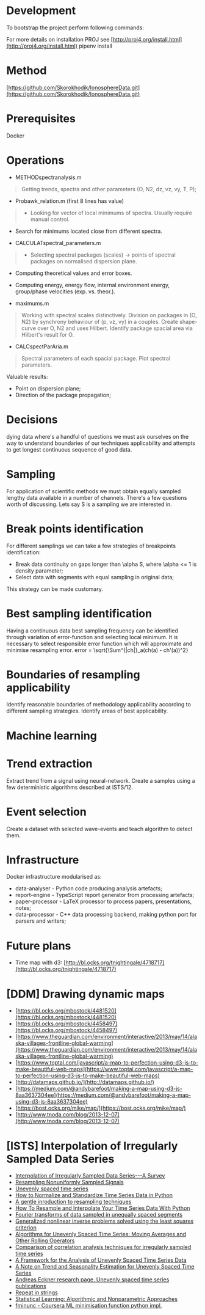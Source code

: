 # Development
To bootstrap the project perform following commands:

For more details on installation PROJ see [http://proj4.org/install.html](http://proj4.org/install.html)  pipenv install

# Method
[https://github.com/Skorokhodik/IonosphereData.git](https://github.com/Skorokhodik/IonosphereData.git)

# Prerequisites
Docker

# Operations
- METHODspectranalysis.m
> Getting trends, spectra and other parameters (O, N2, dz, vz, vy, T, P);
- Probawk_relation.m (first 8 lines has value)
> - Looking for vector of local minimums of spectra. Usually require manual control.
  - Search for minimums located close from different spectra.

- CALCULATspectral_parameters.m
> - Selecting spectral packages (scales) -> points of spectral packages on normalised dispersion plane.
  - Computing theoretical values and error boxes.
  - Computing energy, energy flow, internal environment energy, group/phase velocities (exp. vs. theor.).

- maximums.m
> Working with spectral scales distinctively. Division on packages in (O, N2) by synchrony behaviour of (p, vz, vy) in a couples. Create shape-curve over O, N2 and uses Hilbert. Identify package spacial area via Hilbert's result for O.

- CALCspectParAria.m
> Spectral parameters of each spacial package. Plot spectral parameters.

Valuable results:
- Point on dispersion plane;
- Direction of the package propagation;

# Decisions
dying data where's a handful of questions we must ask ourselves on the way to understand boundaries of our techniques applicability and attempts to get longest continuous sequence of good data.

# Sampling
For application of scientific methods we must obtain equally sampled lengthy data available in a number of channels. There's a few questions worth of discussing.
Lets say S is a sampling we are interested in.

# Break points identification
For different samplings we can take a few strategies of breakpoints identification:
- Break data continuity on gaps longer than \alpha S, where \alpha <= 1 is density parameter;
- Select data with segments with equal sampling in original data;

This strategy can be made customary.

# Best sampling identification
Having a continuous data best sampling frequency can be identified through variation of error-function and selecting local minimum. It is necessary to select responsible error function which will approximate and minimise resampling error.  error = \sqrt{\Sum^{|ch|}_a(ch(a) - ch'(a))^2}


# Boundaries of resampling applicability
Identify reasonable boundaries of methodology applicability according to different sampling strategies. Identify areas of best applicability.

# Machine learning

# Trend extraction
Extract trend from a signal using neural-network. Create a samples using a few deterministic algorithms described at ISTS/12.

# Event selection
Create a dataset with selected wave-events and teach algorithm to detect them.

# Infrastructure
Docker infrastructure modularised as:
- data-analyser - Python code producing analysis artefacts;
- report-engine - TypeScript report generator from processing artefacts;
- paper-processor - LaTeX processor to process papers, presentations, notes;
- data-processor - C++ data processing backend, making python port for parsers and writers;

# Future plans
- Time map with d3: [http://bl.ocks.org/tnightingale/4718717](http://bl.ocks.org/tnightingale/4718717)

# [DDM] Drawing dynamic maps
- [https://bl.ocks.org/mbostock/4481520](https://bl.ocks.org/mbostock/4481520)
- [https://bl.ocks.org/mbostock/4458497](https://bl.ocks.org/mbostock/4458497)
- [https://www.theguardian.com/environment/interactive/2013/may/14/alaska-villages-frontline-global-warming](https://www.theguardian.com/environment/interactive/2013/may/14/alaska-villages-frontline-global-warming)
- [https://www.toptal.com/javascript/a-map-to-perfection-using-d3-js-to-make-beautiful-web-maps](https://www.toptal.com/javascript/a-map-to-perfection-using-d3-js-to-make-beautiful-web-maps)
- [http://datamaps.github.io/](http://datamaps.github.io/)
- [https://medium.com/@andybarefoot/making-a-map-using-d3-js-8aa3637304ee](https://medium.com/@andybarefoot/making-a-map-using-d3-js-8aa3637304ee)
- [https://bost.ocks.org/mike/map/](https://bost.ocks.org/mike/map/)
- [http://www.tnoda.com/blog/2013-12-07](http://www.tnoda.com/blog/2013-12-07)


# [ISTS] Interpolation of Irregularly Sampled Data Series
- [Interpolation of Irregularly Sampled Data Series---A Survey](ftp://ftp.adass.org/adass/proceedings/adass94/adorfhm2.html)
- [Resampling Nonuniformly Sampled Signals](https://www.mathworks.com/help/signal/examples/resampling-nonuniformly-sampled-signals.html)
- [Unevenly spaced time series](https://www.wikiwand.com/en/Unevenly_spaced_time_series)
- [How to Normalize and Standardize Time Series Data in Python](https://machinelearningmastery.com/normalize-standardize-time-series-data-python/)
- [A gentle inroduction to resampling techniques](https://pdfs.semanticscholar.org/9cd6/be2808c9827bbaf8f479461bf730cee2d70a.pdf)
- [How To Resample and Interpolate Your Time Series Data With Python](https://machinelearningmastery.com/resample-interpolate-time-series-data-python/)
- [Fourier transforms of data sampled in unequally spaced segments](http://adsbit.harvard.edu/cgi-bin/nph-iarticle_query?1979AJ.....84..116M&defaultprint=YES&filetype=.pdf)
- [Generalized nonlinear inverse problems solved using the least squares criterion](http://www.ipgp.fr/~tarantola/Files/Professional/Papers_PDF/GeneralizedNonlinear_original.pdf)
- [Algorithms for Unevenly Spaced Time Series: Moving Averages and Other Rolling Operators](http://eckner.com/papers/Algorithms%20for%20Unevenly%20Spaced%20Time%20Series.pdf)
- [Comparison of correlation analysis techniques for irregularly sampled time series](https://www.nonlin-processes-geophys.net/18/389/2011/npg-18-389-2011.pdf)
- [A Framework for the Analysis of Unevenly Spaced Time Series Data](http://www.eckner.com/papers/unevenly_spaced_time_series_analysis.pdf)
- [A Note on Trend and Seasonality Estimation for Unevenly Spaced Time Series](http://eckner.com/papers/Trend%20and%20Seasonality%20Estimation%20for%20Unevenly%20Spaced%20Time%20Series.pdf)
- [Andreas Eckner research page. Unevenly spaced time series publications](http://www.eckner.com/research.html)
- [Repeat in strings](http://www.cs.ucr.edu/~stelo/cpm/cpm14/00_Crochemore.pdf)
- [Statistical Learning: Algorithmic and Nonparametric Approaches](https://rafalab.github.io/pages/649/)
- [fminunc - Coursera ML minimisation function python impl.](https://stackoverflow.com/a/21952908/1367936)
